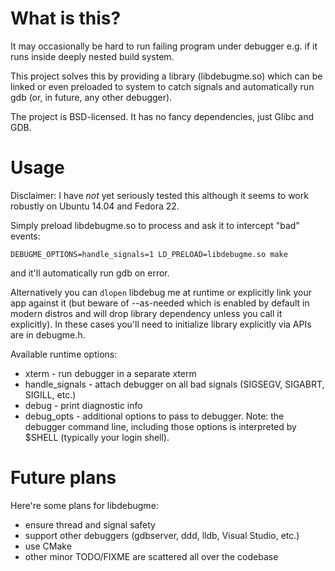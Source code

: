 # What is this?

It may occasionally be hard to run failing program under debugger
e.g. if it runs inside deeply nested build system.

This project solves this by providing a library (libdebugme.so)
which can be linked or even preloaded to system to catch signals
and automatically run gdb (or, in future, any other debugger).

The project is BSD-licensed. It has no fancy dependencies,
just Glibc and GDB.

# Usage

Disclaimer: I have _not_ yet seriously tested this although
it seems to work robustly on Ubuntu 14.04 and Fedora 22.

Simply preload libdebugme.so to process and ask it to intercept
"bad" events:
```
DEBUGME_OPTIONS=handle_signals=1 LD_PRELOAD=libdebugme.so make
```
and it'll automatically run gdb on error.

Alternatively you can `dlopen` libdebug me at runtime or
explicitly link your app against it
(but beware of --as-needed which is enabled by default in modern
distros and will drop library dependency unless you call it
explicitly). In these cases you'll need to initialize library
explicitly via APIs are in debugme.h.

Available runtime options:
* xterm - run debugger in a separate xterm
* handle\_signals - attach debugger on all bad signals
  (SIGSEGV, SIGABRT, SIGILL, etc.)
* debug - print diagnostic info
* debug\_opts - additional options to pass to debugger.
  Note: the debugger command line, including those options is
  interpreted by $SHELL (typically your login shell).

# Future plans

Here're some plans for libdebugme:
* ensure thread and signal safety
* support other debuggers (gdbserver, ddd, lldb, Visual Studio, etc.)
* use CMake
* other minor TODO/FIXME are scattered all over the codebase

